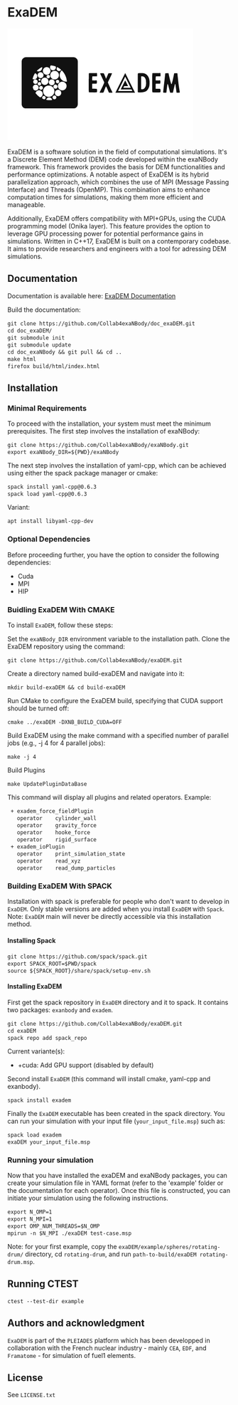 # ExaDEM


![](doc/logo/exaDEMlogo2.png)

ExaDEM is a software solution in the field of computational simulations. It's a Discrete Element Method (DEM) code developed within the exaNBody framework. This framework provides the basis for DEM functionalities and performance optimizations. A notable aspect of ExaDEM is its hybrid parallelization approach, which combines the use of MPI (Message Passing Interface) and Threads (OpenMP). This combination aims to enhance computation times for simulations, making them more efficient and manageable.

Additionally, ExaDEM offers compatibility with MPI+GPUs, using the CUDA programming model (Onika layer). This feature provides the option to leverage GPU processing power for potential performance gains in simulations. Written in C++17, ExaDEM is built on a contemporary codebase. It aims to provide researchers and engineers with a tool for adressing DEM simulations.

## Documentation

Documentation is available here: [ExaDEM Documentation](https://github.com/Collab4exaNBody/doc_exaDEM.git)

Build the documentation:

```
git clone https://github.com/Collab4exaNBody/doc_exaDEM.git
cd doc_exaDEM/
git submodule init
git submodule update
cd doc_exaNBody && git pull && cd ..
make html
firefox build/html/index.html 
```

## Installation

### Minimal Requirements

To proceed with the installation, your system must meet the minimum prerequisites. The first step involves the installation of exaNBody:

```
git clone https://github.com/Collab4exaNBody/exaNBody.git
export exaNBody_DIR=${PWD}/exaNBody 
```

The next step involves the installation of yaml-cpp, which can be achieved using either the spack package manager or cmake:

```
spack install yaml-cpp@0.6.3
spack load yaml-cpp@0.6.3
```

Variant: 

```
apt install libyaml-cpp-dev
```

### Optional Dependencies

Before proceeding further, you have the option to consider the following dependencies:

- Cuda
- MPI
- HIP

### Buidling ExaDEM With CMAKE

To install `ExaDEM`, follow these steps:

Set the `exaNBody_DIR` environment variable to the installation path. Clone the ExaDEM repository using the command:

```
git clone https://github.com/Collab4exaNBody/exaDEM.git
```


Create a directory named build-exaDEM and navigate into it:

```	
mkdir build-exaDEM && cd build-exaDEM
```

Run CMake to configure the ExaDEM build, specifying that CUDA support should be turned off:

```		
cmake ../exaDEM -DXNB_BUILD_CUDA=OFF
```

Build ExaDEM using the make command with a specified number of parallel jobs (e.g., -j 4 for 4 parallel jobs):

```	
make -j 4
```

Build Plugins

```	
make UpdatePluginDataBase
```

This command will display all plugins and related operators. Example: 

```	
 + exadem_force_fieldPlugin
   operator    cylinder_wall
   operator    gravity_force
   operator    hooke_force
   operator    rigid_surface
 + exadem_ioPlugin
   operator    print_simulation_state
   operator    read_xyz
   operator    read_dump_particles
```

### Building ExaDEM With SPACK

Installation with spack is preferable for people who don't want to develop in `ExaDEM`. Only stable versions are added when you install `ExaDEM` with `Spack`. Note: `ExaDEM` main will never be directly accessible via this installation method.

#### Installing Spack

```
git clone https://github.com/spack/spack.git
export SPACK_ROOT=$PWD/spack
source ${SPACK_ROOT}/share/spack/setup-env.sh
```

#### Installing ExaDEM

First get the spack repository in `ExaDEM` directory and it to spack. It contains two packages: `exanbody` and `exadem`.

```
git clone https://github.com/Collab4exaNBody/exaDEM.git
cd exaDEM
spack repo add spack_repo
```

Current variante(s):
  
- +cuda: Add GPU support (disabled by default)

Second install `ExaDEM` (this command will install cmake, yaml-cpp and exanbody).

```
spack install exadem
```

Finally the `ExaDEM` executable has been created in the spack directory. You can run your simulation with your input file (`your_input_file.msp`) such as:

```
spack load exadem
exaDEM your_input_file.msp
```

### Running your simulation

Now that you have installed the exaDEM and exaNBody packages, you can create your simulation file in YAML format (refer to the 'example' folder or the documentation for each operator). Once this file is constructed, you can initiate your simulation using the following instructions.

```
export N_OMP=1
export N_MPI=1
export OMP_NUM_THREADS=$N_OMP
mpirun -n $N_MPI ./exaDEM test-case.msp
```

Note: for your first example, copy the `exaDEM/example/spheres/rotating-drum/` directory, cd `rotating-drum`, and run `path-to-build/exaDEM rotating-drum.msp`.

## Running CTEST

```
ctest --test-dir example
```

## Authors and acknowledgment

`ExaDEM` is part of the `PLEIADES` platform which has been developped in collaboration with the French nuclear industry - mainly `CEA`, `EDF`, and `Framatome` - for simulation of fuel1 elements.

## License

See `LICENSE.txt`
